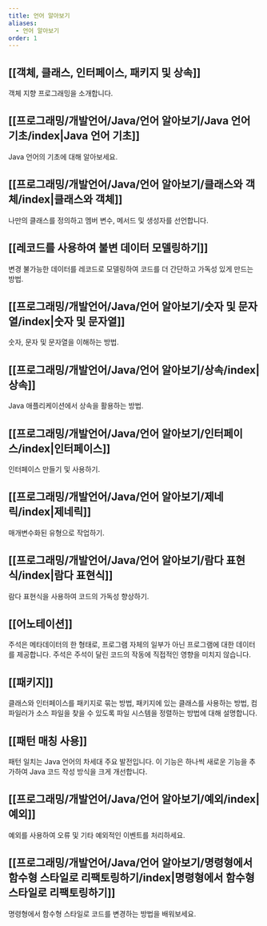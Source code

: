 ```yaml
---
title: 언어 알아보기
aliases:
  - 언어 알아보기
order: 1
---
```


## [[객체, 클래스, 인터페이스, 패키지 및 상속]]
객체 지향 프로그래밍을 소개합니다.

## [[프로그래밍/개발언어/Java/언어 알아보기/Java 언어 기초/index|Java 언어 기초]]
Java 언어의 기초에 대해 알아보세요.

## [[프로그래밍/개발언어/Java/언어 알아보기/클래스와 객체/index|클래스와 객체]]
나만의 클래스를 정의하고 멤버 변수, 메서드 및 생성자를 선언합니다.

## [[레코드를 사용하여 불변 데이터 모델링하기]]
변경 불가능한 데이터를 레코드로 모델링하여 코드를 더 간단하고 가독성 있게 만드는 방법.

## [[프로그래밍/개발언어/Java/언어 알아보기/숫자 및 문자열/index|숫자 및 문자열]]
숫자, 문자 및 문자열을 이해하는 방법.

## [[프로그래밍/개발언어/Java/언어 알아보기/상속/index|상속]]
Java 애플리케이션에서 상속을 활용하는 방법.

## [[프로그래밍/개발언어/Java/언어 알아보기/인터페이스/index|인터페이스]]
인터페이스 만들기 및 사용하기.

## [[프로그래밍/개발언어/Java/언어 알아보기/제네릭/index|제네릭]]
매개변수화된 유형으로 작업하기.

## [[프로그래밍/개발언어/Java/언어 알아보기/람다 표현식/index|람다 표현식]]
람다 표현식을 사용하여 코드의 가독성 향상하기.

## [[어노테이션]]
주석은 메타데이터의 한 형태로, 프로그램 자체의 일부가 아닌 프로그램에 대한 데이터를 제공합니다. 주석은 주석이 달린 코드의 작동에 직접적인 영향을 미치지 않습니다.

## [[패키지]]
클래스와 인터페이스를 패키지로 묶는 방법, 패키지에 있는 클래스를 사용하는 방법, 컴파일러가 소스 파일을 찾을 수 있도록 파일 시스템을 정렬하는 방법에 대해 설명합니다.

## [[패턴 매칭 사용]]
패턴 일치는 Java 언어의 차세대 주요 발전입니다. 이 기능은 하나씩 새로운 기능을 추가하여 Java 코드 작성 방식을 크게 개선합니다.

## [[프로그래밍/개발언어/Java/언어 알아보기/예외/index|예외]]
예외를 사용하여 오류 및 기타 예외적인 이벤트를 처리하세요.

## [[프로그래밍/개발언어/Java/언어 알아보기/명령형에서 함수형 스타일로 리팩토링하기/index|명령형에서 함수형 스타일로 리팩토링하기]]
명령형에서 함수형 스타일로 코드를 변경하는 방법을 배워보세요.